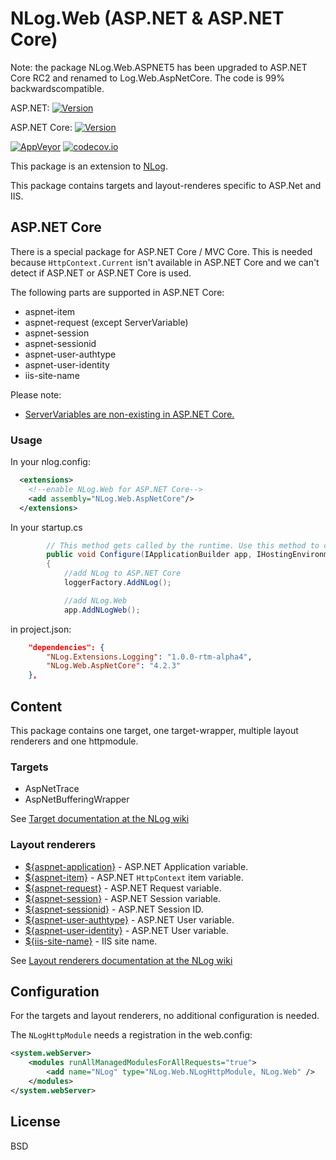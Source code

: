 # NLog.Web (ASP.NET & ASP.NET Core)

Note: the package NLog.Web.ASPNET5 has been upgraded to ASP.NET Core RC2 and renamed to Log.Web.AspNetCore. The code is 99% backwardscompatible. 

ASP.NET: [![Version](https://badge.fury.io/nu/NLog.Web.svg)](https://www.nuget.org/packages/NLog.Web)

ASP.NET Core: [![Version](https://badge.fury.io/nu/NLog.Web.AspNetCore.svg)](https://www.nuget.org/packages/NLog.Web.AspNetCore) 

[![AppVeyor](https://img.shields.io/appveyor/ci/nlog/nlog-web/master.svg)](https://ci.appveyor.com/project/nlog/nlog-web/branch/master)
[![codecov.io](https://codecov.io/github/NLog/NLog.Web/coverage.svg?branch=master)](https://codecov.io/github/NLog/NLog.Web?branch=master)

This package is an extension to [NLog](https://github.com/NLog/NLog/). 

This package contains 
targets and layout-renderes specific to ASP.Net and IIS. 

## ASP.NET Core

There is a special package for ASP.NET Core / MVC Core. This is needed because `HttpContext.Current` isn't available in ASP.NET Core and we can't detect if ASP.NET or ASP.NET Core is used.

The following parts are supported in ASP.NET Core:

* aspnet-item
* aspnet-request (except ServerVariable)
* aspnet-session
* aspnet-sessionid
* aspnet-user-authtype
* aspnet-user-identity
* iis-site-name

Please note:

* [ServerVariables are non-existing in ASP.NET Core. ](http://stackoverflow.com/questions/25849217/vnext-server-variables-missing)

### Usage

In your nlog.config:

```xml
  <extensions>
    <!--enable NLog.Web for ASP.NET Core-->
    <add assembly="NLog.Web.AspNetCore"/>
  </extensions>
```

In your startup.cs

```c#
        // This method gets called by the runtime. Use this method to configure the HTTP request pipeline.
        public void Configure(IApplicationBuilder app, IHostingEnvironment env, ILoggerFactory loggerFactory)
        {
            //add NLog to ASP.NET Core
            loggerFactory.AddNLog();

            //add NLog.Web
            app.AddNLogWeb();

```

in project.json:

```json
	"dependencies": {
	    "NLog.Extensions.Logging": "1.0.0-rtm-alpha4",
	    "NLog.Web.AspNetCore": "4.2.3"
	},
```

## Content

This package contains one target, one target-wrapper, multiple layout renderers and one httpmodule. 

### Targets

* AspNetTrace
* AspNetBufferingWrapper

See [Target documentation at the NLog wiki](https://github.com/NLog/NLog/wiki/Targets)

### Layout renderers

* [${aspnet-application}](https://github.com/NLog/NLog/wiki/AspNetApplication-Layout-Renderer) - ASP.NET Application variable.
* [${aspnet-item}](https://github.com/NLog/NLog/wiki/AspNetItem-layout-renderer) - ASP.NET `HttpContext` item variable.
* [${aspnet-request}](https://github.com/NLog/NLog/wiki/AspNetRequest-Layout-Renderer) - ASP.NET Request variable.
* [${aspnet-session}](https://github.com/NLog/NLog/wiki/AspNetSession-Layout-Renderer) - ASP.NET Session variable.
* [${aspnet-sessionid}](https://github.com/NLog/NLog/wiki/AspNetSessionId-Layout-Renderer) - ASP.NET Session ID.
* [${aspnet-user-authtype}](https://github.com/NLog/NLog/wiki/AspNetUserAuthType-Layout-Renderer) - ASP.NET User variable.
* [${aspnet-user-identity}](https://github.com/NLog/NLog/wiki/AspNetUserIdentity-Layout-Renderer) - ASP.NET User variable.
* [${iis-site-name}](https://github.com/NLog/NLog/wiki/IIS-site-name-Layout-Renderer) - IIS site name.


See [Layout renderers documentation at the NLog wiki](https://github.com/NLog/NLog/wiki/Layout-Renderers)

## Configuration
For the targets and layout renderers, no additional configuration is needed.

The `NLogHttpModule` needs a registration in the web.config:
```xml
<system.webServer> 
	<modules runAllManagedModulesForAllRequests="true"> 
		<add name="NLog" type="NLog.Web.NLogHttpModule, NLog.Web" />
	</modules>
</system.webServer>
```

## License

BSD


